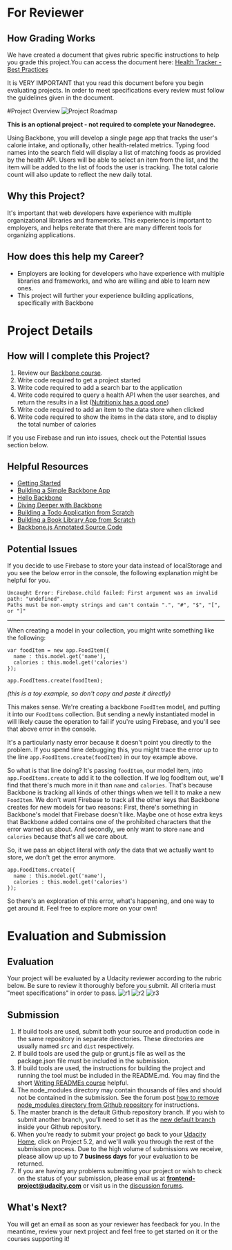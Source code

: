 # For Reviewer
## How Grading Works
We have created a document that gives rubric specific instructions to help you grade this project.You can access the document here: [Health Tracker - Best Practices](https://docs.google.com/document/d/1RewU2A88u9AWJ-y70FJl-4bPxAUhTPBp8iUPvM5HoQM/pub)

It is VERY IMPORTANT that you read this document before you begin evaluating projects. In order to meet specifications every review must follow the guidelines given in the document.

#Project Overview
![Project Roadmap](http://i.imgur.com/9FOltK1.jpg)

**This is an optional project - not required to complete your Nanodegree.**

Using Backbone, you will develop a single page app that tracks the user's calorie intake, and optionally, other health-related metrics. Typing food names into the search field will display a list of matching foods as provided by the health API. Users will be able to select an item from the list, and the item will be added to the list of foods the user is tracking. The total calorie count will also update to reflect the new daily total.

## Why this Project?
It's important that web developers have experience with multiple organizational libraries and frameworks. This experience is important to employers, and helps reiterate that there are many different tools for organizing applications.

## How does this help my Career?
* Employers are looking for developers who have experience with multiple libraries and frameworks, and who are willing and able to learn new ones.
* This project will further your experience building applications, specifically with Backbone

# Project Details
## How will I complete this Project?
1. Review our <a href="https://www.udacity.com/course/ud990-nd" target="_blank">Backbone course</a>.
2. Write code required to get a project started
3. Write code required to add a search bar to the application
4. Write code required to query a health API when the user searches, and return the results in a list (<a href="https://developer.nutritionix.com/docs/v1_1" target="_blank">Nutritionix has a good one</a>)
5. Write code required to add an item to the data store when clicked
6. Write code required to show the items in the data store, and to display the total number of calories

If you use Firebase and run into issues, check out the Potential Issues section below.


## Helpful Resources

* <a href="http://backbonejs.org/#Getting-started" target="_blank">Getting Started</a>
* <a href="http://tutorialzine.com/2013/04/services-chooser-backbone-js/" target="_blank">Building a Simple Backbone App</a>
* <a href="http://arturadib.com/hello-backbonejs/" target="_blank">Hello Backbone</a>
* <a href="http://addyosmani.github.io/backbone-fundamentals/#backbone-basics" target="_blank">Diving Deeper with Backbone</a>
* <a href="http://addyosmani.github.io/backbone-fundamentals/#exercise-1-todos---your-first-backbone.js-app" target="_blank">Building a Todo Application from Scratch</a>
* <a href="http://addyosmani.github.io/backbone-fundamentals/#exercise-2-book-library---your-first-restful-backbone.js-app" target="_blank">Building a Book Library App from Scratch</a>
* <a href="http://backbonejs.org/docs/backbone.html" target="_blank">Backbone.js Annotated Source Code</a>


## Potential Issues
If you decide to use Firebase to store your data instead of localStorage and you see the below error in the console, the following explanation might be helpful for you.

<pre><code>Uncaught Error: Firebase.child failed: First argument was an invalid path: "undefined". 
Paths must be non-empty strings and can't contain ".", "#", "$", "[", or "]"</code></pre>

<hr>

When creating a model in your collection, you might write something like the following:

<pre><code>var foodItem = new app.FoodItem({
  name : this.model.get('name'),
  calories : this.model.get('calories')
});

app.FoodItems.create(foodItem);
</code></pre>

_(this is a toy example, so don't copy and paste it directly)_


This makes sense. We're creating a backbone `FoodItem` model, and putting it into our `FoodItems` collection. But sending a newly instantiated model in will likely cause the operation to fail if you're using Firebase, and you'll see that above error in the console.

It's a particularly nasty error because it doesn't point you directly to the problem. If you spend time debugging this, you might trace the error up to the line `app.FoodItems.create(foodItem)` in our toy example above.

So what is that line doing? It's passing `foodItem`, our model item, into `app.FoodItems.create` to add it to the collection. If we log foodItem out, we'll find that there's much more in it than `name` and `calories`. That's because Backbone is tracking all kinds of other things when we tell it to make a new `FoodItem`. We don't want Firebase to track all the other keys that Backbone creates for new models for two reasons: First, there's something in Backbone's model that Firebase doesn't like. Maybe one ot hose extra keys that Backbone added contains one of the prohibited characters that the error warned us about. And secondly, we only want to store `name` and `calories` because that's all we care about.

So, it we pass an object literal with _only_ the data that we actually want to store, we don't get the error anymore.

<pre><code>app.FoodItems.create({
  name : this.model.get('name'),
  calories : this.model.get('calories')
});
</code></pre>

So there's an exploration of this error, what's happening, and one way to get around it. Feel free to explore more on your own!

# Evaluation and Submission
## Evaluation
Your project will be evaluated by a Udacity reviewer according to the rubric below. Be sure to review it thoroughly before you submit. All criteria must "meet specifications" in order to pass. 
![r1](http://lh3.googleusercontent.com/pYDrp2rshl5F28ZGBx27lfiDJPQChZysIvuW6p887wSOi38goOUM7yRUEZjWzVYYjMNAd7QFA-kJvbUPCVA=s0#w=975&h=427)
![r2](http://lh3.googleusercontent.com/osb0WwK-AHGftwrqFAzbo5jo57hOsMgbICi0n9beOTphh48t5IGlI_6t_NFsYiwrbz3XFgiZzQwXbPn2Lp0=s0#w=975&h=433)
![r3](http://lh3.googleusercontent.com/MIKvA3xXn-g_S0dBRJYF40bKNC9BhGtnjmSvtw3D8T3PWLZCAWpmcejsLbeVFT5uhBTQS5j6UVjhj1Deo2w=s0#w=975&h=280)

## Submission
1. If build tools are used, submit both your source and production code in the same repository in separate directories.  These directories are usually named ```src``` and ```dist``` respectively.
2. If build tools are used the gulp or grunt.js file as well as the package.json file must be included in the submission.
3. If build tools are used, the instructions for building the project and running the tool must be included in the README.md. You may find the short [Writing READMEs course](https://www.udacity.com/course/writing-readmes--ud777) helpful.
4. The node_modules directory may contain thousands of files and should not be contained in the submission. See the forum post [how to remove node_modules directory from Github repository](https://discussions.udacity.com/t/how-to-remove-node-modules-directory-from-github-respository/40929) for instructions.
5. The master branch is the default Github repository branch. If you wish to submit another branch, you'll need to set it as the [new default branch](https://help.github.com/articles/setting-the-default-branch/) inside your Github repository.
6. When you're ready to submit your project go back to your <a href="https://www.udacity.com/me" target="_blank">Udacity Home</a>, click on Project 5.2, and we'll walk you through the rest of the submission process. Due to the high volume of submissions we receive, please allow up up to **7 business days** for your evaluation to be returned.
7. If you are having any problems submitting your project or wish to check on the status of your submission, please email us at **frontend-project@udacity.com** or visit us in the <a href="http://discussions.udacity.com" target="_blank">discussion forums</a>.


## What's Next?
You will get an email as soon as your reviewer has feedback for you. In the meantime, review your next project and feel free to get started on it or the courses supporting it!
